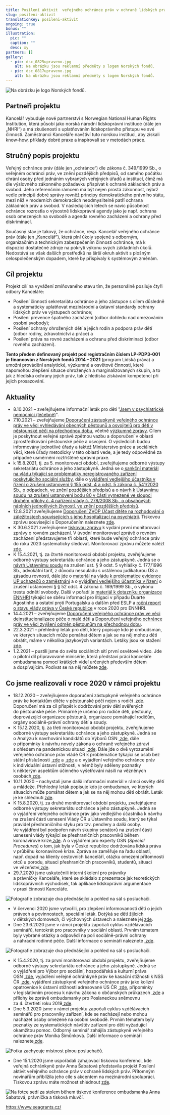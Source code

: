 ```yaml
---
title: Posílení aktivit  veřejného ochránce práv v ochraně lidských práv
slug: posileni-aktivit
translationKey: posileni-aktivit
ongoing: true
bonus: ""
illustration:
  pic: ""
  caption: ""
  desc: xy
partners: []
gallery:
  - pic: dsc_0825upraveno.jpg
    alt: Na obrázku jsou reklamní předměty s logem Norských fondů.
  - pic: dsc_0817upraveno.jpg
    alt: Na obrázku jsou reklamní předměty s logem Norských fondů.
---
```

![Na obrázku je logo Norských fondů.](norway_grants_-_logo_-_kopie.png)

## Partneři projektu

Kancelář vybuduje nové partnerství s Norwegian National Human Rights Institution, která působí jako norská národní lidskoprávní instituce (dále jen „NHRI“) a má zkušenosti s uplatňováním lidskoprávního přístupu ve své činnosti. Zaměstnanci Kanceláře navštíví tuto norskou instituci, aby získali know-how, příklady dobré praxe a inspirovali se v metodách práce.

## Stručný popis projektu

Veřejný ochránce práv (dále jen „ochránce“) dle zákona č. 349/1999 Sb., o veřejném ochránci práv, ve znění pozdějších předpisů, od samého počátku chrání osoby před jednáním vybraných veřejných úřadů a institucí, čímž má dle výslovného zákonného požadavku přispívat k ochraně základních práv a svobod. Jeho referenčním rámcem má být nejen prostá zákonnost, nýbrž vedle principů dobré správy rovněž principy demokratického právního státu, mezi něž v moderních demokraciích neodmyslitelně patří ochrana základních práv a svobod. V následujících letech se navíc působnost ochránce rozrostla o výsostně lidskoprávní agendy jako je např. ochrana osob omezených na svobodě a agenda rovného zacházení a ochrany před diskriminací.

Současný stav je takový, že ochránce, resp. Kancelář veřejného ochránce práv (dále jen „Kancelář“), která plní úkoly spojené s odborným, organizačním a technickým zabezpečením činnosti ochránce, má k dispozici dostatečné zdroje na pokrytí výkonu svých základních úkolů. Nedostává se však dalších prostředků na širší okruh aktivit s plošným celospolečenským dopadem, které by přispívaly k systémovým změnám.

## Cíl projektu

Projekt cílí na vyvážení zmiňovaného stavu tím, že personálně posiluje čtyři odbory Kanceláře:

* Posílení činnosti sekretariátu ochránce a jeho zástupce s cílem důsledně a systematicky uplatňovat mezinárodní a ústavní standardy ochrany lidských práv ve výstupech ochránce;
* Posílení prevence špatného zacházení (odbor dohledu nad omezováním osobní svobody);
* Posílení ochrany ohrožených dětí a jejich rodin a podpora práv dětí (odbor rodiny, zdravotnictví a práce) a
* Posílení práva na rovné zacházení a ochranu před diskriminací (odbor rovného zacházení).

**Tento předem definovaný projekt pod registračním číslem LP-PDP3-001 je financován z Norských fondů 2014 – 2021** (program Lidská práva) a umožní provádění analytické, výzkumné a osvětové činnosti, které napomohou zlepšení situace ohrožených a marginalizovaných skupin, a to jak z hlediska ochrany jejich práv, tak z hlediska získávání kompetencí při jejich prosazování.

## Aktuality

* 8.10.2021 – zveřejňujeme informační leták pro děti "[Jsem v psychiatrické nemocnici (léčebně)](/media/dite_na_psychiatrii.pdf)".
* 7.10.2021 – zveřejňujeme[ Doporučení zástupkyně veřejného ochránce práv ve věci vyhledávání obecných pěstounů a osvojitelů pro děti v pěstounské péči na přechodnou dobu](/media/zprava_o_setreni_a_doporuceni_ve_veci_vyhledavani_obecnych_pestounu.pdf), včetně [výzkumné zprávy](/media/vyhledavani_obecnych_pestounu_a_osvojitelu_detem_v_prechodne_pestounske_peci.pdf). Cílem je poskytnout veřejné správě zpětnou vazbu a doporučení v oblasti  zprostředkování pěstounské péče a osvojení. O výsledcích budou informovány jednotlivé úřady a taktéž Ministerstvo práce a sociálních věcí, které úřady metodicky v této oblasti vede, a je tedy odpovědné za případné usměrnění roztříštěné správní praxe.
* k 15.8.2021, tj. za 5. monitorovací období, zveřejňujeme odborné výstupy sekretariátu ochránce a jeho zástupkyně. Jedná se o[ sankční materiál na vládu týkající se problematiky neregistrovaného zařízení poskytujícího sociální služby](/media/ii_material_szd_11-2021-cb_sankce_vlade.pdf), dále o [vyjádření vedlejšího účastníka v řízení o zrušení ustanovení § 155 odst. 4 a odst. 5 zákona č. 541/2020 Sb., o odpadech, ve znění pozdějších předpisů](/media/14-2021-szd-jcz-_vyjadreni_k_navrhu_k_us.pdf) a o [návrh k Ústavnímu soudu na zrušení ustanovení bodu 80 v části vymezené ve sloupci druhém přílohy č. 4 nařízení vlády č. 278/2008 Sb., o obsahových náplních jednotlivých živností, ve znění pozdějších předpisů](/media/20-2021-szd-dk.pdf).
* 12.8.2021 zveřejňujeme [Doporučení ZVOP Účast dítěte na rozhodování o záležitostech souvisejících s jeho hospitalizací na psychiatrii](/media/doporuceni_detska_psychiatrie.pdf). Tiskovou zprávu související s Doporučením naleznete [zde](https://www.ochrance.cz/aktualne/deti_maji_pravo_pred_hospitalizaci_na_psychiatrii_i_behem_lecby_vyjadrit_svuj_nazor/).
* K 30.6.2021 zveřejňujeme [tiskovou zprávu](https://www.ochrance.cz/aktualne/ombudsman_vydal_prvni_z_rady_monitorovacich_zprav_o_rovnem_zachazeni_ctyrlety_projekt_sleduje_vzdelavani_romu_rovne_odmenovani_zen_a_muzu_a_procesni_otazky/) k vydání první monitorovací zprávy o rovném zacházení. V úvodní monitorovací zprávě o rovném zacházení představujeme tři oblasti, které bude veřejný ochránce práv do roku 2023 systematicky sledovat. Monitorovací zprávu můžete nalézt [zde](/media/dis-dj-monitorovaci_zprava.pdf). [](https://eso.ochrance.cz/Nalezene/Edit/9218)
* K 15.4.2021, tj. za čtvrté monitorovací období projektu, zveřejňujeme odborné výstupy sekretariátu ochránce a jeho zástupkyně. Jedná se o [návrh Ústavnímu soudu](1_37-2020-SZD-advokatni-tarif.pdf) na zrušení ust. § 9 odst. 5 vyhlášky č. 177/1996 Sb., advokátní tarif, z důvodu nesouladu s ustálenou judikaturou ÚS a zásadou rovnosti, dále jde o [materiál na vládu k problematice evidence ÚP uchazečů o zaměstnání](2_vlada-vyrazeni-z-uradu-prace.pdf) a o [vyjádření vedlejšího účastníka v řízení](3_US-zakon-VTOS.pdf) o zrušení ustanovení § § 52 odst. 4 zákona č. 169/1999 Sb., o výkonu trestu odnětí svobody. Další v pořadí je [materiál k dotazníku organizace ENNHRI](4_4-ENNHRI_Questionnare_ECtHR-third-party-intervention_final_cs_final.pdf) týkající se sběru informací pro litigaci v případu Duarte Agostinho a ostatní proti Portugalsku a dalším před ESLP a [roční report o stavu vlády práva v České republice](5_Rule-of-Law-Consultation-2021-Questionnaire_CZ_cs_final.pdf) v roce 2020 pro ENNHRI.
* 14.4.2021 – zveřejňujeme [Doporučení veřejného ochránce práv ve věci deinstitucionalizace péče o malé děti](6_Doporuceni-ochrance-ve-veci-deinstitucionalizace-pece-o-male-deti.pdf) a [Doporučení veřejného ochránce práv ve věci zvýšení odměn pěstounům na přechodnou dobu](7_Doporuceni-ochrance-ve-veci-zvyseni-odmen-pestounum-na-prechodnou-dobu.pdf).
* 22.3.2021 – přehledný leták pro děti, který popisuje kdo je ombudsman, ve kterých situacích může pomáhat dětem a jak se na něj mohou děti obrátit, máme v několika jazykových variantách. Letáky jsou ke stažení [zde](https://deti.ochrance.cz/english-po-rysski-deutsch-romanes/).
* 1.2.2021 – pustili jsme do světa sociálních sítí první osvětové video. Jde o pilotní díl připravované minisérie, která představí práci kanceláře ombudsmana pomocí krátkých videí určených především dětem a dospívajícím. Podívat se na něj můžete [zde](https://www.youtube.com/watch?v=iiw2OM4jDbA).

## Co jsme realizovali v roce 2020 v rámci projektu

* 18.12.2020 – zveřejňujeme doporučení zástupkyně veřejného ochránce práv ke kontaktům dítěte v pěstounské péči nejen s rodiči [ zde](https://www.ochrance.cz/uploads-import/Kancelar/projekty/4._MO_1._doporuceni_rodina_VI_6985-20-VOP-PS.pdf). Doporučení má za cíl přispět k dodržování práv dětí svěřených do pěstounské péče. Primárně je určeno pro rodiče dětí, pěstouny, doprovázející organizace pěstounů, organizace pomáhající rodičům, orgány sociálně-právní ochrany dětí a soudy.
* K 15.12.2020, tj. za třetí monitorovací období projektu, zveřejňujeme odborné výstupy sekretariátu ochránce a jeho zástupkyně. Jedná se o Analýzu k navrhování kandidátů do Výborů OSN [ zde](https://www.ochrance.cz/uploads-import/Kancelar/projekty/3._MO_1.Analyza_k_navrhovani_kandidatu_do_vyboru_OSN_s_logy.pdf), dále o připomínky k návrhu novely zákona o ochraně veřejného zdraví s ohledem na pandemickou situaci [ zde](https://www.ochrance.cz/uploads-import/Kancelar/projekty/3._MO_2._51333_2020_MZCR_Ochrana_verejneho_zdravi_pripominky.pdf). Dále jde o dvě vyrozumění veřejného ochránce práv vládě ČR k problematice týkající se osob bez státní příslušnosti [ zde](https://www.ochrance.cz/uploads-import/Kancelar/projekty/3._MO_3.SZD_32-2020__osoby_bez_statni_prislusnosti_.pdf) a [ zde](https://www.ochrance.cz/uploads-import/Kancelar/projekty/3._MO_4.SZD_33-2020__osoby_bez_statni_prislusnosti_.pdf) a o vyjádření veřejného ochránce práv k individuální ústavní stížnosti, v němž byly sděleny poznatky k některým aspektům účinného vyšetřování násilí na vězněných osobách[ zde](https://www.ochrance.cz/uploads-import/Kancelar/projekty/3._MO_5.SZD_29-2020-LH_anon.pdf).
* 10.11.2020 – nachystali jsme další informační materiál v rámci osvěty dětí a mládeže. Přehledný leták popisuje kdo je ombudsman, ve kterých situacích může pomáhat dětem a jak se na něj mohou děti obrátit. Leták je ke shlédnutí [zde](https://deti.ochrance.cz/aktuality/jsme-tu-pro-tebe-i-v-teto-dobe/).
* K 15.8.2020, tj. za druhé monitorovací období projektu, zveřejňujeme odborné výstupy sekretariátu ochránce a jeho zástupkyně. Jedná se o vyjádření veřejného ochránce práv jako vedlejšího účastníka k návrhu na zrušení části usnesení Vlády ČR u Ústavního soudu, který se týkal pravidel přeshraničního styku pro tzv. pendlery a další osoby. Ve vyjádření byl podpořen návrh skupiny senátorů na zrušení části usnesení vlády týkající se přeshraničních pracovníků během koronavirové krize[ zde](https://www.ochrance.cz/uploads-import/Kancelar/projekty/2._MZ_1_vyjadreni_k_navrhu_logo_KVOP.pdf). A o vyjádření pro experty OSN (*Special Procedures*) o tom, jak byla v České republice dodržována lidská práva v průběhu koronavirové krize. Zpráva se zaměřuje na řadu oblastí, např. dopad na klienty cestovních kanceláří, otázku omezení přítomnosti otců u porodu, situaci přeshraničních pracovníků, studentů, situaci ve vězeňství[ zde](https://www.ochrance.cz/uploads-import/Kancelar/projekty/CZ_2._MZ_2_Czech_Republic_join_questionnaire_COVID_Report_s_logy.pdf).
* 29.7.2020 jsme uskutečnili interní školení pro právníky a právničky Kanceláře, které se skládalo z prezentace jak teoretických lidskoprávních východisek, tak aplikace lidskoprávní argumentace v praxi činnosti Kanceláře.

![Fotografie zobrazuje dva přednášející a pohled na sál s posluchači.](interni_skoleni_norske_fondy_.jpg 'Interní školení ')

* V červenci 2020 jsme vytvořili, pro zlepšení informovanosti dětí o jejich právech a povinnostech, speciální leták. Dotýká se dětí žijících v dětských domovech, či výchovných ústavech a naleznete jej [zde](https://deti.ochrance.cz/decak/).
* Dne 23.6.2020 jsme v rámci projektu započali cyklus vzdělávacích seminářů, tentokrát pro pracovníky v sociální oblasti. Prvním tématem byly vybrané otázky a odpovědi na poli sociálně-právní ochrany a náhradní rodinné péče. Další informace o semináři naleznete [ zde](https://www.ochrance.cz/uploads-import/Kancelar/projekty/06_23_Vybrane_otazky_a_odpovedi_ze_socialne-pravni_ochrany_a_nahradni_rodinne_pece_POZVANKA.pdf).

![Fotografie zobrazuje dva přednášející a pohled na sál s posluchači.](vzdelavaci_setkani_norske_fondy_.jpg 'Vzdělávací setkání pro pracovníky v sociální oblasti')

* K 15.4.2020, tj. za první monitorovací období projektu, zveřejňujeme odborné výstupy sekretariátu ochránce a jeho zástupkyně. Jedná se o vyjádření pro Výbor pro sociální, hospodářská a kulturní práva OSN [ zde](https://www.ochrance.cz/uploads-import/Kancelar/projekty/CZ_1.Report_Commitee_on_ESC_rights_s_logy_cs_final.pdf), vyjádření veřejné ochránkyně práv ke kasační stížnosti k NSS ČR [ zde](https://www.ochrance.cz/uploads-import/Kancelar/projekty/2._Amicus_curiae_k_NSS_jen_logo_KVOP.pdf), vyjádření zástupkyně veřejného ochránce práv jako kolizní opatrovnice k ústavní stížnosti adresované ÚS ČR [ zde](https://www.ochrance.cz/uploads-import/Kancelar/projekty/3.Vyjadreni_US__opatrovnictvi_ZVOP_final_jen_logo_KVOP.pdf), připomínky v legislativním procesu k návrhu zákona o občanských průkazech [ zde](https://www.ochrance.cz/uploads-import/Kancelar/projekty/4._Postaveni_rodinnych_prislusniku_obcanu_CR__final__jen_logo_KVOP.pdf) a přílohy ke zprávě ombudsmanky pro Poslaneckou sněmovnu za 4. čtvrtletí roku 2019[ zde](https://www.ochrance.cz/uploads-import/Kancelar/projekty/6.2678-2020_zprava_ombudsmanky_2019_IV.Q_10_let_ombudsmana-equality_body_jen_logo_KVOP.pdf).
* Dne 5.3.2020 jsme v rámci projektu započali cyklus vzdělávacích seminářů pro pracovníky zařízení, kde se nacházejí nebo mohou nacházet osoby omezené na osobní svobodě. Prvním tématem byly poznatky ze systematických návštěv zařízení pro děti vyžadující okamžitou pomoc. Odborný seminář zahájila zástupkyně veřejného ochránce práv Monika Šimůnková. Další informace o semináři naleznete[ zde](https://www.ochrance.cz/uploads-import/Kancelar/projekty/03_05_Poznatky_ze_systematickych_navstev_ZDVOP_POZVANKA.pdf).

![Fotka zachycuje místnost plnou posluchačů.](vzdelavaci_seminare_norske_fondy_.png 'Vzdělávací semináře')

* Dne 15.1.2020 jsme uspořádali zahajovací tiskovou konferenci, kde veřejná ochránkyně práv Anna Šabatová představila projekt Posílení aktivit veřejného ochránce práv v ochraně lidských práv. Přítomným novinářům přiblížila jeho cíle s akcentem na mezinárodní spolupráci. Tiskovou zprávu máte možnost shlédnout [zde](https://www.ochrance.cz/aktualne/tiskove-zpravy-2020/projekt-posileni-aktivit-verejneho-ochrance-prav-v-ochrane-lidskych-prav/).

![Na fotce sedí za stolem během tiskové konference ombudsmanka Anna Šabatová, právnička a tisková mluvčí.](tk_norske_fondy_.png 'Zahajovací tisková konference')

<https://www.eeagrants.cz/>